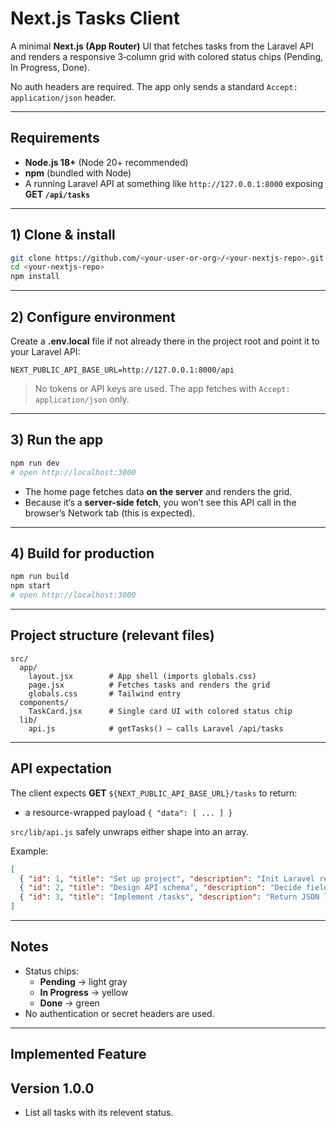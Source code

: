 # Next.js Tasks Client

A minimal **Next.js (App Router)** UI that fetches tasks from the Laravel API and renders a responsive 3‑column grid with colored status chips (Pending, In Progress, Done).

No auth headers are required. The app only sends a standard `Accept: application/json` header.

---

## Requirements

- **Node.js 18+** (Node 20+ recommended)
- **npm** (bundled with Node)
- A running Laravel API at something like `http://127.0.0.1:8000` exposing **GET `/api/tasks`**

---

## 1) Clone & install

```bash
git clone https://github.com/<your-user-or-org>/<your-nextjs-repo>.git
cd <your-nextjs-repo>
npm install
```

---

## 2) Configure environment

Create a **.env.local** file if not already there in the project root and point it to your Laravel API:

```env
NEXT_PUBLIC_API_BASE_URL=http://127.0.0.1:8000/api
```

> No tokens or API keys are used. The app fetches with `Accept: application/json` only.

---

## 3) Run the app

```bash
npm run dev
# open http://localhost:3000
```

- The home page fetches data **on the server** and renders the grid.
- Because it’s a **server-side fetch**, you won’t see this API call in the browser’s Network tab (this is expected).

---

## 4) Build for production

```bash
npm run build
npm start
# open http://localhost:3000
```

---

## Project structure (relevant files)

```
src/
  app/
    layout.jsx        # App shell (imports globals.css)
    page.jsx          # Fetches tasks and renders the grid
    globals.css       # Tailwind entry
  components/
    TaskCard.jsx      # Single card UI with colored status chip
  lib/
    api.js            # getTasks() — calls Laravel /api/tasks
```


---

## API expectation

The client expects **GET** `${NEXT_PUBLIC_API_BASE_URL}/tasks` to return:
- a resource-wrapped payload `{ "data": [ ... ] }`

`src/lib/api.js` safely unwraps either shape into an array.

Example:
```json
[
  { "id": 1, "title": "Set up project", "description": "Init Laravel repo and configs", "status": "Pending" },
  { "id": 2, "title": "Design API schema", "description": "Decide fields for Task entity", "status": "In Progress" },
  { "id": 3, "title": "Implement /tasks", "description": "Return JSON list of tasks", "status": "Done" }
]
```
---
## Notes

- Status chips:
  - **Pending** → light gray
  - **In Progress** → yellow
  - **Done** → green
- No authentication or secret headers are used.

---

## Implemented Feature


## Version 1.0.0

- List all tasks with its relevent status.